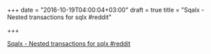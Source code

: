 +++
date = "2016-10-19T04:00:04+03:00"
draft = true
title = "Sqalx - Nested transactions for sqlx  #reddit"

+++

<p><a href="https://t.co/XG5kQw0K9i">Sqalx - Nested transactions for sqlx  #reddit</a></p>
